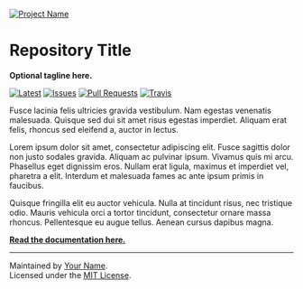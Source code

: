 [![Project Name](https://cdn.rawgit.com/kieranpotts/rootfiles/prod/docs/img/logo.svg)](https://www.example.com/)

# Repository Title
**Optional tagline here.**

[![Latest](https://img.shields.io/github/release/user/repo.svg?style=for-the-badge&label=Latest&colorA=777777&colorB=bbbbbb&maxAge=3600)](https://github.com/user/repo/releases)
[![Issues](https://img.shields.io/github/issues/user/repo.svg?style=for-the-badge&label=Issues&colorA=777777&colorB=bbbbbb&maxAge=3600)](https://github.com/user/repo/issues)
[![Pull Requests](https://img.shields.io/github/issues-pr/kieranpotts/rootfiles.svg?style=for-the-badge&label=Pull%20Requests&colorA=777777&colorB=bbbbbb&maxAge=3600)](https://github.com/user/repo/pulls)
[![Travis](https://img.shields.io/travis/user/repo.svg?style=for-the-badge&label=Build&colorA=777777&colorB=bbbbbb&maxAge=3600)](https://travis-ci.org/user/repo)

Fusce lacinia felis ultricies gravida vestibulum. Nam egestas venenatis malesuada. Quisque sed dui sit amet risus egestas imperdiet. Aliquam erat felis, rhoncus sed eleifend a, auctor in lectus.

Lorem ipsum dolor sit amet, consectetur adipiscing elit. Fusce sagittis dolor non justo sodales gravida. Aliquam ac pulvinar ipsum. Vivamus quis mi arcu. Phasellus eget dignissim eros. Nullam erat ligula, maximus et imperdiet vel, pharetra a elit. Interdum et malesuada fames ac ante ipsum primis in faucibus.

Quisque fringilla elit eu auctor vehicula. Nulla at tincidunt risus, nec tristique odio. Mauris vehicula orci a tortor tincidunt, consectetur ornare massa rhoncus. Pellentesque eu augue tellus. Aenean cursus dapibus magna.

**[Read the documentation here.](docs/en/index.md)**

---

Maintained by [Your Name](https://example.com/). \
Licensed under the [MIT License](LICENSE.txt).
